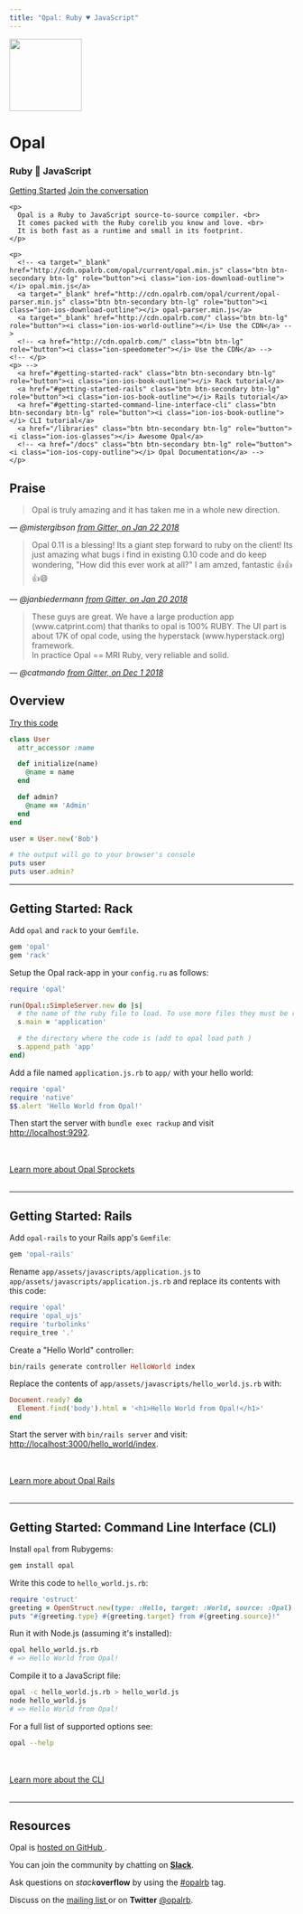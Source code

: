 ```yaml
---
title: "Opal: Ruby ♥︎ JavaScript"
---
```


<div class="jumbotron opal-front-jumbo">
  <div class="page-header">
    <img src='https://secure.gravatar.com/avatar/88298620949a6534d403da2e356c9339?s=420&d=https://a248.e.akamai.net/assets.github.com%2Fimages%2Fgravatars%2Fgravatar-org-420.png' alt='' width='128' height='128' />
    <h1>Opal</h1>
    <h3 class="tagline"><span class="first">Ruby</span> <span title="loves">💛</span> <span class="last">JavaScript</span></h3>
    <p class="cta-group">
      <a href="#getting-started" class="cta btn btn-primary btn-lg" role="button"><i class="ion-ios-book"></i> Getting Started</a>
      <a href="https://slack.opalrb.com" class="cta " role="button"><i class="ion-chatbubbles"></i> Join the conversation</a>
    </p>

    <p>
      Opal is a Ruby to JavaScript source-to-source compiler. <br>
      It comes packed with the Ruby corelib you know and love. <br>
      It is both fast as a runtime and small in its footprint.
    </p>

    <p>
      <!-- <a target="_blank" href="http://cdn.opalrb.com/opal/current/opal.min.js" class="btn btn-secondary btn-lg" role="button"><i class="ion-ios-download-outline"></i> opal.min.js</a>
      <a target="_blank" href="http://cdn.opalrb.com/opal/current/opal-parser.min.js" class="btn btn-secondary btn-lg" role="button"><i class="ion-ios-download-outline"></i> opal-parser.min.js</a>
      <a target="_blank" href="http://cdn.opalrb.com/" class="btn btn-lg" role="button"><i class="ion-ios-world-outline"></i> Use the CDN</a> -->
      <!-- <a href="http://cdn.opalrb.com/" class="btn btn-lg" role="button"><i class="ion-speedometer"></i> Use the CDN</a> -->
    <!-- </p>
    <p> -->
      <a href="#getting-started-rack" class="btn btn-secondary btn-lg" role="button"><i class="ion-ios-book-outline"></i> Rack tutorial</a>
      <a href="#getting-started-rails" class="btn btn-secondary btn-lg" role="button"><i class="ion-ios-book-outline"></i> Rails tutorial</a>
      <a href="#getting-started-command-line-interface-cli" class="btn btn-secondary btn-lg" role="button"><i class="ion-ios-book-outline"></i> CLI tutorial</a>
      <a href="/libraries" class="btn btn-secondary btn-lg" role="button"><i class="ion-ios-glasses"></i> Awesome Opal</a>
      <!-- <a href="/docs" class="btn btn-secondary btn-lg" role="button"><i class="ion-ios-copy-outline"></i> Opal Documentation</a> -->
    </p>

  </div>
</div>

## Praise

<div class="praise">
  <div class="praise-item">
  <blockquote>Opal is truly amazing and it has taken me in a whole new direction.</blockquote>
  <em>— @mistergibson <a href="https://gitter.im/opal/opal?at=5a652b8de014122650743f80">from Gitter, on Jan 22 2018</a></em>
  </div class="praise-item">
  <div class="praise-item">
  <blockquote>Opal 0.11 is a blessing! Its a giant step forward to ruby on the client! Its just amazing what bugs i find in existing 0.10 code and do keep wondering, "How did this ever work at all?" I am amzed, fantastic 👍👍👍😄</blockquote>
  <em>— @janbiedermann <a href="https://gitter.im/opal/opal?at=5a63763fce68c3bc74e0e07d">from Gitter, on Jan 20 2018</a></em>
  </div class="praise-item">
  <div class="praise-item">
  <blockquote>These guys are great. We have a large production app (www.catprint.com) that thanks to opal is 100% RUBY. The UI part is about 17K of opal code, using the hyperstack (www.hyperstack.org) framework.<br>
  In practice Opal == MRI Ruby, very reliable and solid.</blockquote>
  <em>— @catmando <a href="https://gitter.im/opal/opal?at=5c02cd4b9f38cc0fd58c3b7f">from Gitter, on Dec 1 2018</a></em>
  </div class="praise-item">
</div>


## Overview

<p class="run-code"><a href="/try" class="btn btn-default btn-code">Try this code <i style="vertical-align: middle" class="ion-ios-play"></i></a></p>

```ruby
class User
  attr_accessor :name

  def initialize(name)
    @name = name
  end

  def admin?
    @name == 'Admin'
  end
end

user = User.new('Bob')

# the output will go to your browser's console
puts user
puts user.admin?
```


---

<span id="getting-started">

## Getting Started: Rack

Add `opal` and `rack` to your `Gemfile`.

```ruby
gem 'opal'
gem 'rack'
```

Setup the Opal rack-app in your `config.ru` as follows:

```ruby
require 'opal'

run(Opal::SimpleServer.new do |s|
  # the name of the ruby file to load. To use more files they must be required from here (see app)
  s.main = 'application'

  # the directory where the code is (add to opal load path )
  s.append_path 'app'
end)
```

Add a file named `application.js.rb` to `app/` with your hello world:

```ruby
require 'opal'
require 'native'
$$.alert 'Hello World from Opal!'
```

Then start the server with `bundle exec rackup` and visit [http://localhost:9292](http://localhost:9292).

<br>
<br>
<a href="https://github.com/opal/opal-sprockets#readme" class="btn btn-primary btn-lg" role="button"><i class="ion-ios-book-outline"></i> Learn more about Opal Sprockets</a>
<br>
<br>


---

## Getting Started: Rails

Add `opal-rails` to your Rails app's `Gemfile`:

```ruby
gem 'opal-rails'
```

Rename `app/assets/javascripts/application.js` to `app/assets/javascripts/application.js.rb` and replace its contents with this code:

```ruby
require 'opal'
require 'opal_ujs'
require 'turbolinks'
require_tree '.'
```

Create a "Hello World" controller:

```ruby
bin/rails generate controller HelloWorld index
```

Replace the contents of `app/assets/javascripts/hello_world.js.rb` with:

```ruby
Document.ready? do
  Element.find('body').html = '<h1>Hello World from Opal!</h1>'
end
```

Start the server with `bin/rails server` and visit: [http://localhost:3000/hello_world/index](http://localhost:3000/hello_world/index).

<br>
<br>
<a href="https://github.com/opal/opal-rails#readme" class="btn btn-primary btn-lg" role="button"><i class="ion-ios-book-outline"></i> Learn more about Opal Rails</a>
<br>
<br>

---

## Getting Started: Command Line Interface (CLI)

Install `opal` from Rubygems:

```bash
gem install opal
```

Write this code to `hello_world.js.rb`:

```ruby
require 'ostruct'
greeting = OpenStruct.new(type: :Hello, target: :World, source: :Opal)
puts "#{greeting.type} #{greeting.target} from #{greeting.source}!"
```

Run it with Node.js (assuming it's installed):

```bash
opal hello_world.js.rb
# => Hello World from Opal!
```

Compile it to a JavaScript file:

```bash
opal -c hello_world.js.rb > hello_world.js
node hello_world.js
# => Hello World from Opal!
```

For a full list of supported options see:

```bash
opal --help
```


<br>
<br>
<a href="https://github.com/opal/opal#usage" class="btn btn-primary btn-lg" role="button"><i class="ion-ios-book-outline"></i> Learn more about the CLI</a>
<br>
<br>



---

## Resources

<div class="page-header">
  <p>
    Opal is <a href="http://github.com/opal/opal#readme">hosted on GitHub <i class="ion-social-github"></i></a>.
  </p>

  <p>
    You can join the community by chatting <i class="ion-chatbubbles"></i> on <a href="https://slack.opalrb.com"><b>Slack</b></a>.
  </p>

  <p>
    Ask questions on <i>stack</i><b>overflow</b> by using the <a href="http://stackoverflow.com/questions/ask?tags=opalrb">#opalrb</a> tag.
  </p>

  <p>
    Discuss on the <a href="https://groups.google.com/forum/#!forum/opalrb">mailing list <i class="ion-email"></i></a>
    or on <i class="ion-social-twitter"></i> <b>Twitter</b> <a href="http://twitter.com/opalrb">@opalrb</a>.
  </p>
</div>

